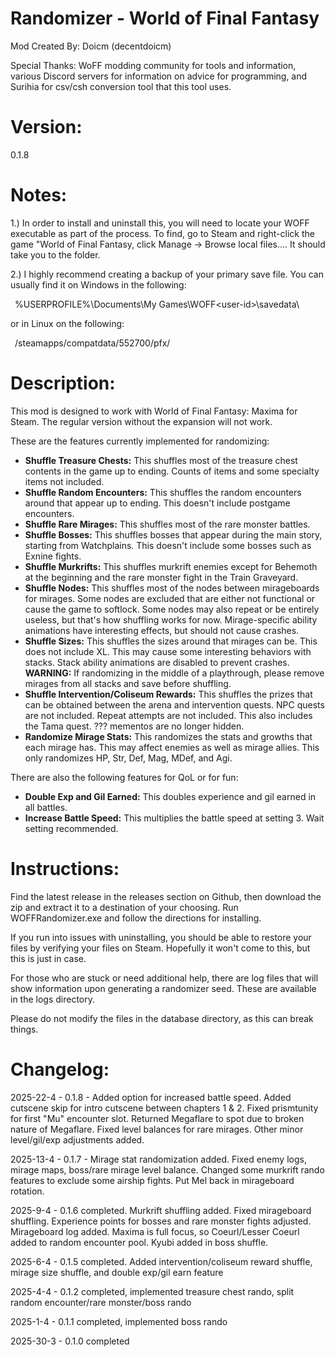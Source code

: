 Randomizer - World of Final Fantasy
=====================================================================
Mod Created By:	Doicm (decentdoicm)

Special Thanks:	WoFF modding community for tools and information,
various Discord servers for information on advice for programming,
and Surihia for csv/csh conversion tool that this tool uses.

Version: 
=====================================================================
0.1.8

Notes:
=====================================================================

1.) In order to install and uninstall this, you will need to 
locate your WOFF executable as part of the process.
To find, go to Steam and right-click the game "World of Final
Fantasy, click Manage -> Browse local files.... It should take
you to the folder. 

2.) I highly recommend creating a backup of your primary
save file. You can usually find it on Windows in the following:

&ensp;%USERPROFILE%\Documents\My Games\WOFF\<user-id>\savedata\

or in Linux on the following:

&ensp;<SteamLibrary-folder>/steamapps/compatdata/552700/pfx/

Description:
=====================================================================
This mod is designed to work with World of Final Fantasy: Maxima
for Steam. The regular version without the expansion will not work.

These are the features currently implemented for randomizing:

- **Shuffle Treasure Chests:** This shuffles most of the treasure
chest contents in the game up to ending. Counts of items and some
specialty items not included.
- **Shuffle Random Encounters:** This shuffles the random encounters
around that appear up to ending. This doesn't include postgame
encounters.
- **Shuffle Rare Mirages:** This shuffles most of the rare monster
battles.
- **Shuffle Bosses:** This shuffles bosses that appear during the
main story, starting from Watchplains. This doesn't include some
bosses such as Exnine fights.
- **Shuffle Murkrifts:** This shuffles murkrift enemies except
for Behemoth at the beginning and the rare monster fight in the
Train Graveyard.
- **Shuffle Nodes:** This shuffles most of the nodes between
mirageboards for mirages. Some nodes are excluded that are either
not functional or cause the game to softlock. Some nodes may also
repeat or be entirely useless, but that's how shuffling works for
now. Mirage-specific ability animations have interesting effects,
but should not cause crashes.
- **Shuffle Sizes:** This shuffles the sizes around that mirages can
be. This does not include XL. This may cause some interesting
behaviors with stacks. Stack ability animations are disabled to
prevent crashes. **WARNING:** If randomizing in the middle of a
playthrough, please remove mirages from all stacks and save
before shuffling.
- **Shuffle Intervention/Coliseum Rewards:** This shuffles the prizes
that can be obtained between the arena and intervention quests. NPC
quests are not included. Repeat attempts are not included. This also
includes the Tama quest. ??? mementos are no longer hidden.
- **Randomize Mirage Stats:** This randomizes the stats and growths
that each mirage has. This may affect enemies as well as mirage allies.
This only randomizes HP, Str, Def, Mag, MDef, and Agi.

There are also the following features for QoL or for fun:

- **Double Exp and Gil Earned:** This doubles experience and gil
earned in all battles.
- **Increase Battle Speed:** This multiplies the battle speed at 
setting 3. Wait setting recommended.

Instructions:
=====================================================================
Find the latest release in the releases section on Github, then
download the zip and extract it to a destination of your choosing.
Run WOFFRandomizer.exe and follow the directions for installing. 

If you run into issues with uninstalling, you should be able to 
restore your files by verifying your files on Steam. Hopefully
it won't come to this, but this is just in case.

For those who are stuck or need additional help, there are log
files that will show information upon generating a randomizer seed.
These are available in the logs directory.

Please do not modify the files in the database directory, as this
can break things.

Changelog:
=====================================================================
2025-22-4 - 0.1.8 - Added option for increased battle speed. Added
cutscene skip for intro cutscene between chapters 1 & 2. Fixed
prismtunity for first "Mu" encounter slot. Returned Megaflare to
spot due to broken nature of Megaflare. Fixed level balances for
rare mirages. Other minor level/gil/exp adjustments added.

2025-13-4 - 0.1.7 - Mirage stat randomization added. Fixed enemy 
logs, mirage maps, boss/rare mirage level balance. Changed some 
murkrift rando features to exclude some airship fights. Put Mel back
in mirageboard rotation.

2025-9-4 - 0.1.6 completed. Murkrift shuffling added. Fixed 
mirageboard shuffling. Experience points for bosses and rare 
monster fights adjusted. Mirageboard log added. Maxima is full
focus, so Coeurl/Lesser Coeurl added to random encounter pool.
Kyubi added in boss shuffle.

2025-6-4 - 0.1.5 completed. Added intervention/coliseum reward
  shuffle, mirage size shuffle, and double exp/gil earn feature

2025-4-4 - 0.1.2 completed, implemented treasure chest rando,
  split random encounter/rare monster/boss rando
  
2025-1-4 - 0.1.1 completed, implemented boss rando

2025-30-3 - 0.1.0 completed




